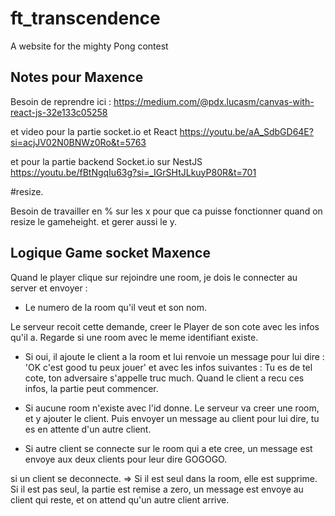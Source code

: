 # ft_transcendence
A website for the mighty Pong contest

## Notes pour Maxence
Besoin de reprendre ici :
https://medium.com/@pdx.lucasm/canvas-with-react-js-32e133c05258

et video pour la partie socket.io et React https://youtu.be/aA_SdbGD64E?si=acjJV02N0BNWz0Ro&t=5763

et pour la partie backend Socket.io sur NestJS https://youtu.be/fBtNgqIu63g?si=_IGrSHtJLkuyP80R&t=701

#resize. 

Besoin de travailler en % sur les x pour que ca puisse fonctionner quand on resize le gameheight.  et gerer aussi le y. 


## Logique Game socket Maxence
Quand le player clique sur rejoindre une room, je dois le connecter au server et envoyer : 
- Le numero de la room qu'il veut et son nom. 

Le serveur recoit cette demande, creer le Player de son cote avec les infos qu'il a. Regarde si une room avec le meme identifiant existe.
- Si oui, il ajoute le client a la room et lui renvoie un message pour lui dire : 'OK c'est good tu peux jouer' et avec les infos suivantes : Tu es de tel cote, ton adversaire s'appelle truc much.
Quand le client a recu ces infos, la partie peut commencer.
- Si aucune room n'existe avec l'id donne. Le serveur va creer une room, et y ajouter le client. Puis envoyer un message au client pour lui dire, tu es en attente d'un autre client. 


- Si autre client se connecte sur le room qui a ete cree, un message est envoye aux deux clients pour leur dire GOGOGO. 

si un client se deconnecte. => Si il est seul dans la room, elle est supprime. Si il est pas seul, la partie est remise a zero, un message est envoye au client qui reste, et on attend qu'un autre client arrive. 